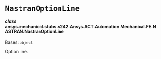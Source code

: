 # `NastranOptionLine`

<a id="ansys.mechanical.stubs.v242.Ansys.ACT.Automation.Mechanical.FE.NASTRAN.NastranOptionLine"></a>

#### *class* ansys.mechanical.stubs.v242.Ansys.ACT.Automation.Mechanical.FE.NASTRAN.NastranOptionLine

Bases: [`object`](https://docs.python.org/3/library/functions.html#object)

Option line.

<!-- !! processed by numpydoc !! -->

